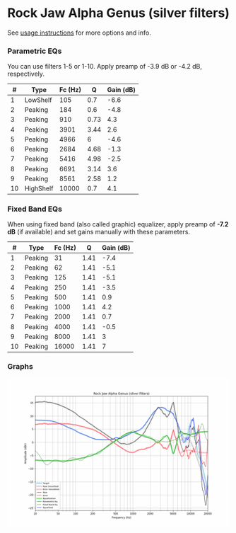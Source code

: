 # Rock Jaw Alpha Genus (silver filters)
See [usage instructions](https://github.com/jaakkopasanen/AutoEq#usage) for more options and info.

### Parametric EQs
You can use filters 1-5 or 1-10. Apply preamp of -3.9 dB or -4.2 dB, respectively.

|   # | Type      |   Fc (Hz) |    Q |   Gain (dB) |
|-----|-----------|-----------|------|-------------|
|   1 | LowShelf  |       105 | 0.7  |        -6.6 |
|   2 | Peaking   |       184 | 0.6  |        -4.8 |
|   3 | Peaking   |       910 | 0.73 |         4.3 |
|   4 | Peaking   |      3901 | 3.44 |         2.6 |
|   5 | Peaking   |      4966 | 6    |        -4.6 |
|   6 | Peaking   |      2684 | 4.68 |        -1.3 |
|   7 | Peaking   |      5416 | 4.98 |        -2.5 |
|   8 | Peaking   |      6691 | 3.14 |         3.6 |
|   9 | Peaking   |      8561 | 2.58 |         1.2 |
|  10 | HighShelf |     10000 | 0.7  |         4.1 |

### Fixed Band EQs
When using fixed band (also called graphic) equalizer, apply preamp of **-7.2 dB** (if available) and set gains manually with these parameters.

|   # | Type    |   Fc (Hz) |    Q |   Gain (dB) |
|-----|---------|-----------|------|-------------|
|   1 | Peaking |        31 | 1.41 |        -7.4 |
|   2 | Peaking |        62 | 1.41 |        -5.1 |
|   3 | Peaking |       125 | 1.41 |        -5.1 |
|   4 | Peaking |       250 | 1.41 |        -3.5 |
|   5 | Peaking |       500 | 1.41 |         0.9 |
|   6 | Peaking |      1000 | 1.41 |         4.2 |
|   7 | Peaking |      2000 | 1.41 |         0.7 |
|   8 | Peaking |      4000 | 1.41 |        -0.5 |
|   9 | Peaking |      8000 | 1.41 |         3   |
|  10 | Peaking |     16000 | 1.41 |         7   |

### Graphs
![](./Rock%20Jaw%20Alpha%20Genus%20(silver%20filters).png)
